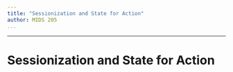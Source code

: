 ```yaml
---
title: "Sessionization and State for Action"
author: MIDS 205
...
```


---

# Sessionization and State for Action

